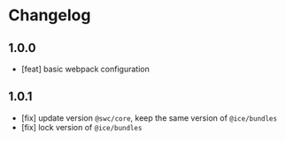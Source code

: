 # Changelog

## 1.0.0

- [feat] basic webpack configuration

## 1.0.1

- [fix] update version `@swc/core`, keep the same version of `@ice/bundles`
- [fix] lock version of `@ice/bundles`